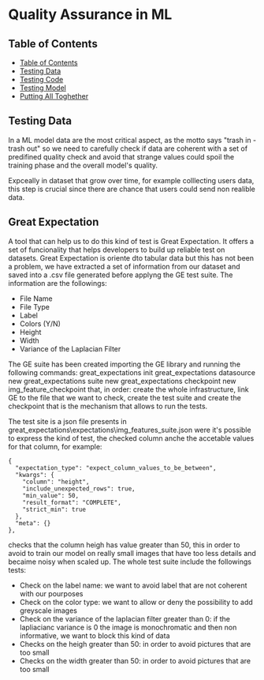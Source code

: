 
# Quality Assurance in ML 

## Table of Contents
- [Table of Contents](#table-of-contents)
- [Testing Data](#tesingdata)
- [Testing Code](#tesingdata)
- [Testing Model](#tesingdata)
- [Putting All Toghether](#tesingdata)


## Testing Data
In a ML model data are the most critical aspect, as the motto says "trash in - trash out" so we need to carefully check if data are coherent with a set of predifined quality check and avoid that strange values could spoil the training phase and the overall model's quality.

Expceally in dataset that grow over time, for example colllecting users data, this step is crucial since there are chance that users could send non realible data.

## Great Expectation
A tool that can help us to do this kind of test is Great Expectation.
It offers a set of funcionality that helps developers to build up reliable test on datasets.
Great Expectation is oriente dto tabular data but this has not been a problem, we have extracted a set of information from our dataset and saved into a .csv file generated before applyng the GE test suite.
The information are the followings:
<ul>
    <li>File Name </li>
    <li>File Type </li>
    <li>Label </li>
    <li>Colors (Y/N)</li>
    <li>Height </li>
    <li>Width </li>
    <li>Variance of the Laplacian Filter </li>
</ul>

The GE suite has been created importing the GE library and running the following commands:
    great_expectations init
    great_expectations datasource new
    great_expectations suite new
    great_expectations checkpoint new img_feature_checkpoint
that, in order: create the whole infrastructure, link GE to the file that we want to check, create the test suite and create the checkpoint that is the mechanism that allows to run the tests.

The test site is a json file presents in great_expectations\expectations\img_features_suite.json were it's possible to express the kind of test, the checked column anche the accetable values for that column, for example:

    {
      "expectation_type": "expect_column_values_to_be_between",
      "kwargs": {
        "column": "height",
        "include_unexpected_rows": true,
        "min_value": 50,
        "result_format": "COMPLETE",
        "strict_min": true
      },
      "meta": {}
    },

checks that the column heigh has value greater than 50, this in order to avoid to train our model on really small images that have too less details and becaime noisy when scaled up.
The whole test suite include the followings tests:
<ul>
    <li>Check on the label name: we want to avoid label that are not coherent with our pourposes</li>
    <li>Check on the color type: we want to allow or deny the possibility to add greyscale images</li>
    <li>Check on the variance of the laplacian filter greater than 0: if the lapliacianc variance is 0 the image is monochromatic and then non informative, we want to block this kind of data</li>
    <li>Checks on the heigh greater than 50: in order to avoid pictures that are too small</li>
    <li>Checks on the width greater than 50: in order to avoid pictures that are too small</li>
</ul>